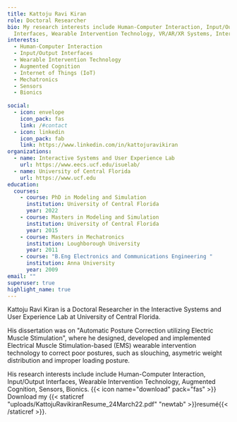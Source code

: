 ```yaml
---
title: Kattoju Ravi Kiran
role: Doctoral Researcher
bio: My research interests include Human-Computer Interaction, Input/Output
  Interfaces, Wearable Intervention Technology, VR/AR/XR Systems, Internet of Things (IOT), Mechatronics, Sensors and bionics
interests:
  - Human-Computer Interaction 
  - Input/Output Interfaces
  - Wearable Intervention Technology
  - Augmented Cognition
  - Internet of Things (IoT)
  - Mechatronics
  - Sensors
  - Bionics
 
social:
  - icon: envelope
    icon_pack: fas
    link: /#contact
  - icon: linkedin
    icon_pack: fab
    link: https://www.linkedin.com/in/kattojuravikiran
organizations:
  - name: Interactive Systems and User Experience Lab
    url: https://www.eecs.ucf.edu/isuelab/
  - name: University of Central Florida
    url: https://www.ucf.edu
education:
  courses:
    - course: PhD in Modeling and Simulation
      institution: University of Central Florida
      year: 2022
    - course: Masters in Modeling and Simulation
      institution: University of Central Florida
      year: 2015
    - course: Masters in Mechatronics
      institution: Loughborough University
      year: 2011
    - course: "B.Eng Electronics and Communications Engineering "
      institution: Anna University
      year: 2009
email: ""
superuser: true
highlight_name: true
---
```

Kattoju Ravi Kiran is a Doctoral Researcher in the Interactive Systems and User Experience Lab at University of Central Florida. 

His dissertation was on "Automatic Posture Correction utilizing Electric Muscle Stimulation", where he designed, developed and implemented Electrical Muscle Stimulation-based (EMS) wearable intervention technology to correct poor postures, such as slouching, asymetric weight distribution and improper loading posture. 

His research interests include include Human-Computer Interaction, Input/Output Interfaces, Wearable Intervention Technology, Augmented Cognition, Sensors, Bionics. 
{{< icon name="download" pack="fas" >}} Download my {{< staticref "uploads/KattojuRavikiranResume_24March22.pdf" "newtab" >}}resumé{{< /staticref >}}.
